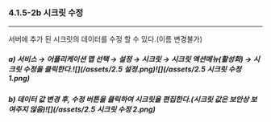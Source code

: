 ### 4.1.5-2b 시크릿 수정

---

서버에 추가 된 시크릿의 데이터를 수정 할 수 있다.\(이름 변경불가\)

##### a\)    서비스 → 어플리케이션 맵 선택 → 설정 → 시크릿 → 시크릿 액션메뉴\(활성화\) →  시크릿 수정을 클릭한다.![](/assets/2.5 설정.png)![](/assets/2.5 시크릿 수정 1.png)

##### b\) 데이터 값 변경 후, 수정 버튼을 클릭하여 시크릿을 편집한다.\(시크릿 값은 보안상 보여주지 않음\)![](/assets/2.5 시크릿 수정 2.png)



